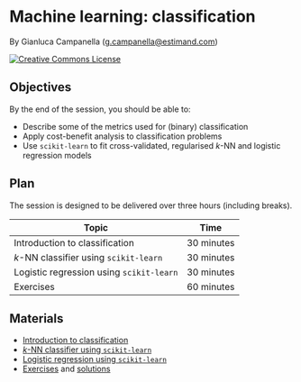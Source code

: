 # Machine learning: classification

By Gianluca Campanella (<g.campanella@estimand.com>)

[![Creative Commons License](https://i.creativecommons.org/l/by/4.0/80x15.png)](http://creativecommons.org/licenses/by/4.0/)

## Objectives

By the end of the session, you should be able to:

* Describe some of the metrics used for (binary) classification
* Apply cost-benefit analysis to classification problems
* Use `scikit-learn` to fit cross-validated, regularised *k*-NN and logistic regression models

## Plan

The session is designed to be delivered over three hours (including breaks).

| Topic                                    | Time        |
| ---------------------------------------- | ----------- |
| Introduction to classification           | 30 minutes  |
| *k*-NN classifier using `scikit-learn`   | 30 minutes  |
| Logistic regression using `scikit-learn` | 30 minutes  |
| Exercises                                | 60 minutes  |

## Materials

* [Introduction to classification](https://cdn.rawgit.com/estimand/ga-data-science/master/09_ml_classification/slides/intro_classification.pdf)
* [*k*-NN classifier using `scikit-learn`](https://cdn.rawgit.com/estimand/ga-data-science/master/09_ml_classification/notebooks/01_knn.ipynb)
* [Logistic regression using `scikit-learn`](https://cdn.rawgit.com/estimand/ga-data-science/master/09_ml_classification/notebooks/02_logistic_regression.ipynb)
* [Exercises](https://cdn.rawgit.com/estimand/ga-data-science/master/09_ml_classification/notebooks/03_exercises.ipynb) and [solutions](https://cdn.rawgit.com/estimand/ga-data-science/master/09_ml_classification/notebooks/03_solutions.ipynb)

